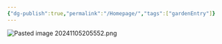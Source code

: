 ```yaml
---
{"dg-publish":true,"permalink":"/Homepage/","tags":["gardenEntry"]}
---
```


![Pasted image 20241105205552.png](/img/user/attatchment/Pasted%20image%2020241105205552.png)